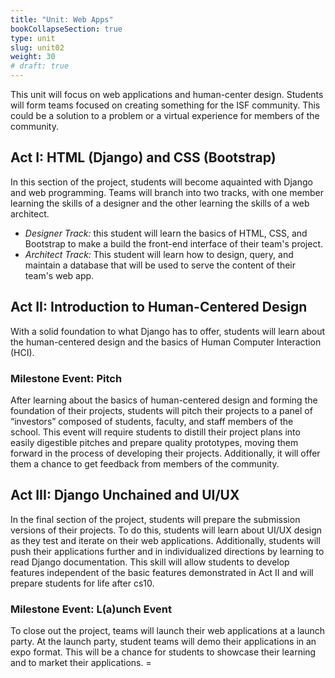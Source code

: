 ```yaml
---
title: "Unit: Web Apps"
bookCollapseSection: true
type: unit
slug: unit02
weight: 30
# draft: true
---
```


This unit will focus on web applications and human-center design. Students will form teams focused on creating something for the ISF community. This could be a solution to a problem or a virtual experience for members of the community. 


## Act I: HTML (Django) and CSS (Bootstrap)

In this section of the project, students will become aquainted with Django and web programming. Teams will branch into two tracks, with one member learning the skills of a designer and the other learning
the skills of a web architect.

- *Designer Track:* this student will learn the basics of HTML, CSS, and Bootstrap to make a build the front-end
interface of their team's project.
- *Architect Track:* This student will learn how to design, query, and maintain a database that will be used to
serve the content of their team's web app.

<!-- ### Milestone Event: Hackathon
This section of the project will culminate in a hackathon where students apply the technical skills 
they’ve learned to realize the web application they have designed for their project. This event will 
allow students to work on their projects in a supportive, collaborative environment. At the end of the
hackathon, teams will have a working version 1.0 of their applications, which they can continue testing 
and developing in the final section of the project. -->

## Act II: Introduction to Human-Centered Design

With a solid foundation to what Django has to offer, students will learn about the human-centered design and the basics of Human Computer Interaction (HCI). 

### Milestone Event: Pitch
After learning about the basics of human-centered design and forming the foundation of their projects, 
students will pitch their projects to a panel of “investors” composed of students, faculty, and staff 
members of the school. This event will require students to distill their project plans into easily 
digestible pitches and prepare quality prototypes, moving them forward in the process of developing 
their projects. Additionally, it will offer them a chance to get feedback from members of the community.

## Act III: Django Unchained and UI/UX

In the final section of the project, students will prepare the submission versions of their projects. To do this, students will learn about UI/UX design as they test and iterate on their web applications. Additionally, students will push their applications further and in individualized directions by learning to read Django documentation. This skill will allow students to develop features independent of the basic features demonstrated in Act II and will prepare students for life after cs10.


### Milestone Event: L(a)unch Event

To close out the project, teams will launch their web applications at a launch party. At the launch party, student teams will demo their applications in an expo format. This will be a chance for students to showcase their learning and to market their applications. =



